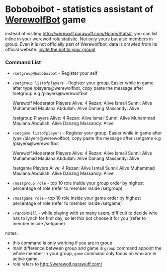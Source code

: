 # Boboboibot - statistics assistant of [WerewolfBot](https://telegram.me/werewolfbot) game
instead of visiting http://werewolf.parawuff.com/Home/Stats#, you can list inline in your werewolf role statistic. Not only yours but also members in group.
Even it is not officially part of Werewolfbot, data is crawled from its official website.
[invite the bot to your group!](https://telegram.me/boboibot)

### Command List
- `/setgroup@boboboibot` - Register your self
- `/setgroup listofplayers` - Register your group. 
    Easier while in game after type /players@werewolfbot, copy paste the message after /setgroup e.g
    /players@werewolfbot
    
    Werewolf Moderator
    Players Alive: 4
    Rezan: Alive
    Ismail Sunni: Alive
    Muhammad Maulana Abdullah: Alive
    Danang Massandy: Alive
    
    /setgroup Players Alive: 4
    Rezan: Alive
    Ismail Sunni: Alive
    Muhammad Maulana Abdullah: Alive
    Danang Massandy: Alive

- `/setgame listofplayers` - Register your group. 
    Easier while in game after type /players@werewolfbot, copy paste the message after /setgame
    e.g
    /players@werewolfbot
    
    Werewolf Moderator
    Players Alive: 4
    Rezan: Alive
    Ismail Sunni: Alive
    Muhammad Maulana Abdullah: Alive
    Danang Massandy: Alive
    
    /setgame Players Alive: 4
    Rezan: Alive
    Ismail Sunni: Alive
    Muhammad Maulana Abdullah: Alive
    Danang Massandy: Alive

- `/mostgroup role` - top 10 role inside your group order by highest percentage of role (refer to member inside /setgroup)
- `/mostgame role` - top 10 role inside your game order by highest percentage of role (refer to member inside /setgame)
- `/randomkill` - while playing with so many users, difficult to decide who has to lynch for first day, so let this bot choose it for you (refer to member inside /setgame)

notes:
- this command is only working if you are in group
- main difference between group and game is `group` command appoint the whole member in your group, `game` command only focus on who are in active game.
- role refers to http://werewolf.parawuff.com/

